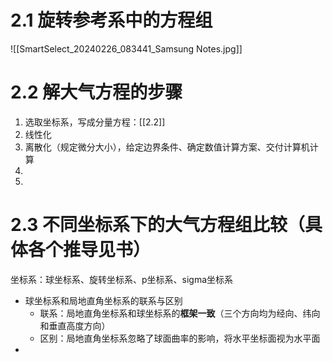 # 2.1 旋转参考系中的方程组
![[SmartSelect_20240226_083441_Samsung Notes.jpg]]
# 2.2 解大气方程的步骤
1. 选取坐标系，写成分量方程：[[2.2]]
2. 线性化
3. 离散化（规定微分大小），给定边界条件、确定数值计算方案、交付计算机计算
4. 
5. 
# 2.3 不同坐标系下的大气方程组比较（具体各个推导见书）
坐标系：球坐标系、旋转坐标系、p坐标系、sigma坐标系
- 球坐标系和局地直角坐标系的联系与区别
	- 联系：局地直角坐标系和球坐标系的**框架一致**（三个方向均为经向、纬向和垂直高度方向）
	- 区别：局地直角坐标系忽略了球面曲率的影响，将水平坐标面视为水平面
- 